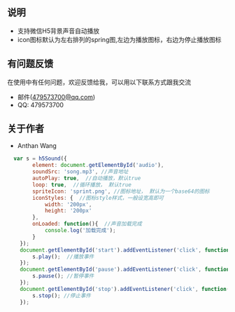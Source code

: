 
## 说明

* 支持微信H5背景声音自动播放
* icon图标默认为左右排列的spring图,左边为播放图标，右边为停止播放图标

## 有问题反馈
在使用中有任何问题，欢迎反馈给我，可以用以下联系方式跟我交流

* 邮件(479573700@qq.com)
* QQ: 479573700

## 关于作者
* Anthan Wang

```javascript
  var s = h5Sound({
		element: document.getElementById('audio'),
		soundSrc: 'song.mp3', //声音地址
        autoPlay: true,  //自动播放，默认true
        loop: true,  //循环播放， 默认true
        spriteIcon: 'sprint.png', //图标地址， 默认为一个base64的图标
		iconStyles: {  //图标style样式，一般设宽高即可
			width: '200px',
			height: '200px'
		},
		onLoaded: function(){  //声音加载完成
			console.log('加载完成');
		}
	});
	document.getElementById('start').addEventListener('click', function(){
		s.play();  //播放事件
	});
	document.getElementById('pause').addEventListener('click', function(){
		s.pause(); //暂停事件
	});
	document.getElementById('stop').addEventListener('click', function(){
		s.stop(); //停止事件
	});
```